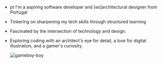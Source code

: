 - pt I'm a aspiring software developer and [ex]architectural designer from Portugal
- Tinkering on sharpening my tech skills through structured learning
- Fascinated by the intersection of technology and design.
- Exploring coding with an architect's eye for detail, a love for digital illustration, and a gamer's curiosity.
  
  ![gameboy-boy](https://github.com/pmachado364/pmachado364/assets/153815489/0443d302-92cd-48e6-aeb1-cb85fe384004)






<!---
pmachado364/pmachado364 is a ✨ special ✨ repository because its `README.md` (this file) appears on your GitHub profile.
You can click the Preview link to take a look at your changes.
--->
